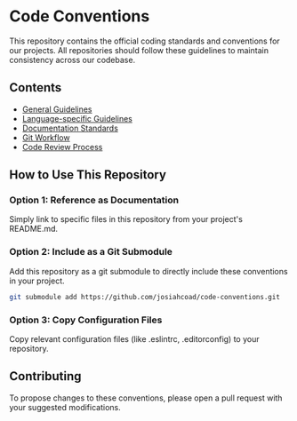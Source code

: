 # Code Conventions

This repository contains the official coding standards and conventions for our projects. All repositories should follow these guidelines to maintain consistency across our codebase.

## Contents

- [General Guidelines](./general/README.md)
- [Language-specific Guidelines](./languages/README.md)
- [Documentation Standards](./documentation/README.md)
- [Git Workflow](./git/README.md)
- [Code Review Process](./code-review/README.md)

## How to Use This Repository

### Option 1: Reference as Documentation
Simply link to specific files in this repository from your project's README.md.

### Option 2: Include as a Git Submodule
Add this repository as a git submodule to directly include these conventions in your project.

```bash
git submodule add https://github.com/josiahcoad/code-conventions.git
```

### Option 3: Copy Configuration Files
Copy relevant configuration files (like .eslintrc, .editorconfig) to your repository.

## Contributing

To propose changes to these conventions, please open a pull request with your suggested modifications.